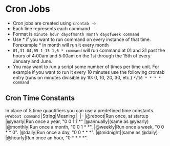 # Cron Jobs
- Cron jobs are created using `crontab -e`
- Each line represents each command
- Format is `minute hour dayofmonth month dayofweek command`
- Use * if you want to run command on every instance of that time.
Forexample * in month will run it every month
- `01,31 04,05 1-15 1,6 * command` will run command at 01 and 31 past the hours of 4:00am and 5:00am on the 1st through the 15th of every January and June.
- You may want to run a script some number of times per time unit. For example if you want to run it every 10 minutes use the following crontab entry (runs on minutes divisible by 10: 0, 10, 20, 30, etc.)
`*/10 * * * * command`

<div style="page-break-after: always;"></div>

## Cron Time Constants
In place of 5 time quantifiers you can use a predefined time constants.
`@reboot command`
|String|Meaning
|-|-
|@reboot|Run once, at startup
|@yearly|Run once a year, "0 0 1 1 *"
|@annually|(same as @yearly)
|@monthly|Run once a month, "0 0 1 * *".
|@weekly|Run once a week, "0 0 * * 0".
|@daily|Run once a day, "0 0 * * *".
|@midnight|(same as @daily)
|@hourly|Run once an hour, "0 * * * *".


